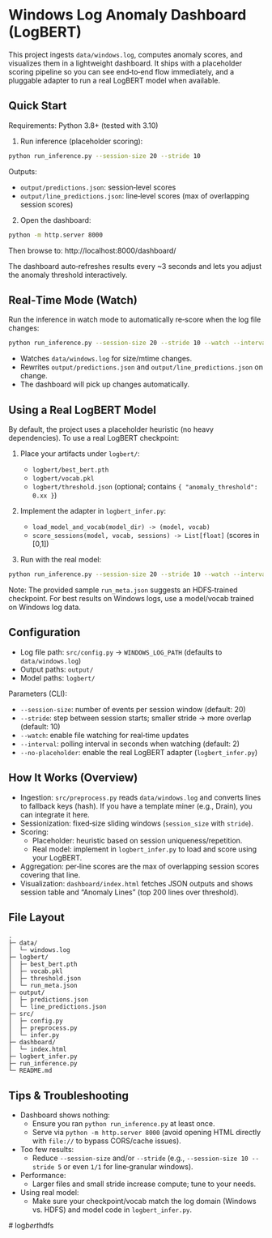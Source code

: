 # Windows Log Anomaly Dashboard (LogBERT)

This project ingests `data/windows.log`, computes anomaly scores, and visualizes them in a lightweight dashboard. It ships with a placeholder scoring pipeline so you can see end‑to‑end flow immediately, and a pluggable adapter to run a real LogBERT model when available.

## Quick Start

Requirements: Python 3.8+ (tested with 3.10)

1) Run inference (placeholder scoring):

```bash
python run_inference.py --session-size 20 --stride 10
```

Outputs:
- `output/predictions.json`: session‑level scores
- `output/line_predictions.json`: line‑level scores (max of overlapping session scores)

2) Open the dashboard:

```bash
python -m http.server 8000
```

Then browse to: http://localhost:8000/dashboard/

The dashboard auto‑refreshes results every ~3 seconds and lets you adjust the anomaly threshold interactively.

## Real‑Time Mode (Watch)

Run the inference in watch mode to automatically re‑score when the log file changes:

```bash
python run_inference.py --session-size 20 --stride 10 --watch --interval 2
```

- Watches `data/windows.log` for size/mtime changes.
- Rewrites `output/predictions.json` and `output/line_predictions.json` on change.
- The dashboard will pick up changes automatically.

## Using a Real LogBERT Model

By default, the project uses a placeholder heuristic (no heavy dependencies). To use a real LogBERT checkpoint:

1) Place your artifacts under `logbert/`:
   - `logbert/best_bert.pth`
   - `logbert/vocab.pkl`
   - `logbert/threshold.json` (optional; contains `{ "anomaly_threshold": 0.xx }`)

2) Implement the adapter in `logbert_infer.py`:
   - `load_model_and_vocab(model_dir) -> (model, vocab)`
   - `score_sessions(model, vocab, sessions) -> List[float]` (scores in [0,1])

3) Run with the real model:

```bash
python run_inference.py --session-size 20 --stride 10 --watch --interval 2 --no-placeholder
```

Note: The provided sample `run_meta.json` suggests an HDFS‑trained checkpoint. For best results on Windows logs, use a model/vocab trained on Windows log data.

## Configuration

- Log file path: `src/config.py` → `WINDOWS_LOG_PATH` (defaults to `data/windows.log`)
- Output paths: `output/`
- Model paths: `logbert/`

Parameters (CLI):
- `--session-size`: number of events per session window (default: 20)
- `--stride`: step between session starts; smaller stride → more overlap (default: 10)
- `--watch`: enable file watching for real‑time updates
- `--interval`: polling interval in seconds when watching (default: 2)
- `--no-placeholder`: enable the real LogBERT adapter (`logbert_infer.py`)

## How It Works (Overview)

- Ingestion: `src/preprocess.py` reads `data/windows.log` and converts lines to fallback keys (hash). If you have a template miner (e.g., Drain), you can integrate it here.
- Sessionization: fixed‑size sliding windows (`session_size` with `stride`).
- Scoring:
  - Placeholder: heuristic based on session uniqueness/repetition.
  - Real model: implement in `logbert_infer.py` to load and score using your LogBERT.
- Aggregation: per‑line scores are the max of overlapping session scores covering that line.
- Visualization: `dashboard/index.html` fetches JSON outputs and shows session table and “Anomaly Lines” (top 200 lines over threshold).

## File Layout

```
.
├─ data/
│  └─ windows.log
├─ logbert/
│  ├─ best_bert.pth
│  ├─ vocab.pkl
│  ├─ threshold.json
│  └─ run_meta.json
├─ output/
│  ├─ predictions.json
│  └─ line_predictions.json
├─ src/
│  ├─ config.py
│  ├─ preprocess.py
│  └─ infer.py
├─ dashboard/
│  └─ index.html
├─ logbert_infer.py
├─ run_inference.py
└─ README.md
```

## Tips & Troubleshooting

- Dashboard shows nothing:
  - Ensure you ran `python run_inference.py` at least once.
  - Serve via `python -m http.server 8000` (avoid opening HTML directly with `file://` to bypass CORS/cache issues).
- Too few results:
  - Reduce `--session-size` and/or `--stride` (e.g., `--session-size 10 --stride 5` or even `1/1` for line‑granular windows).
- Performance:
  - Larger files and small stride increase compute; tune to your needs.
- Using real model:
  - Make sure your checkpoint/vocab match the log domain (Windows vs. HDFS) and model code in `logbert_infer.py`.


#   l o g _ b e r t _ h d f s  
 